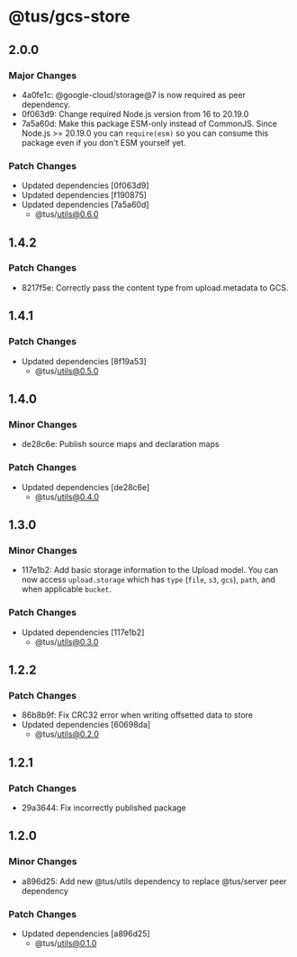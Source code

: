 # @tus/gcs-store

## 2.0.0

### Major Changes

- 4a0fe1c: @google-cloud/storage@7 is now required as peer dependency.
- 0f063d9: Change required Node.js version from 16 to 20.19.0
- 7a5a60d: Make this package ESM-only instead of CommonJS. Since Node.js >= 20.19.0 you can `require(esm)` so you can consume this package even if you don't ESM yourself yet.

### Patch Changes

- Updated dependencies [0f063d9]
- Updated dependencies [f190875]
- Updated dependencies [7a5a60d]
  - @tus/utils@0.6.0

## 1.4.2

### Patch Changes

- 8217f5e: Correctly pass the content type from upload.metadata to GCS.

## 1.4.1

### Patch Changes

- Updated dependencies [8f19a53]
  - @tus/utils@0.5.0

## 1.4.0

### Minor Changes

- de28c6e: Publish source maps and declaration maps

### Patch Changes

- Updated dependencies [de28c6e]
  - @tus/utils@0.4.0

## 1.3.0

### Minor Changes

- 117e1b2: Add basic storage information to the Upload model. You can now access
  `upload.storage` which has `type` (`file`, `s3`, `gcs`), `path`, and when applicable
  `bucket`.

### Patch Changes

- Updated dependencies [117e1b2]
  - @tus/utils@0.3.0

## 1.2.2

### Patch Changes

- 86b8b9f: Fix CRC32 error when writing offsetted data to store
- Updated dependencies [60698da]
  - @tus/utils@0.2.0

## 1.2.1

### Patch Changes

- 29a3644: Fix incorrectly published package

## 1.2.0

### Minor Changes

- a896d25: Add new @tus/utils dependency to replace @tus/server peer dependency

### Patch Changes

- Updated dependencies [a896d25]
  - @tus/utils@0.1.0
